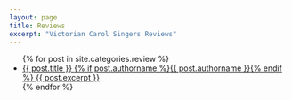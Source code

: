 ```yaml
---
layout: page
title: Reviews
excerpt: "Victorian Carol Singers Reviews"
---
```


<ul class="post-list">
{% for post in site.categories.review %}
  <li><article><a href="{{ site.url }}{{ post.url }}">{{ post.title }}
  <!-- Hywel Remove Date span class="entry-date"><time datetime="{{ post.date | date_to_xmlschema }}">{{ post.date | date: "%B, %Y" }}</time> </span-->
  {% if post.authorname %}<span class="entry-date">{{ post.authorname }}</span>{% endif %}
  <span class="excerpt">{{ post.excerpt }}</span></a></article></li>
{% endfor %}
</ul>
